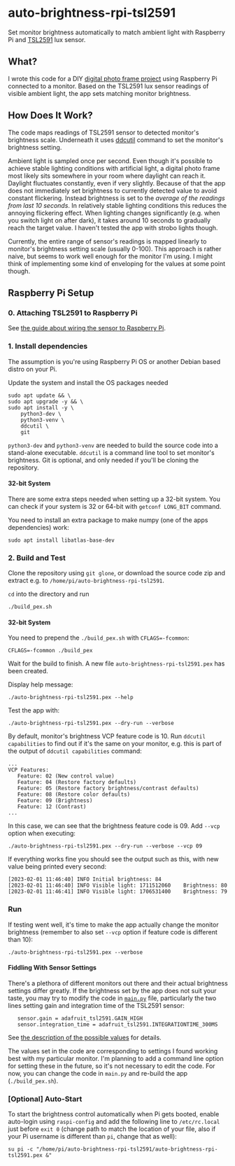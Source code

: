# auto-brightness-rpi-tsl2591

Set monitor brightness automatically to match ambient light with
Raspberry Pi and [TSL2591](https://www.adafruit.com/product/1980) lux
sensor.


## What?

I wrote this code for a DIY [digital photo frame
project](https://github.com/Caleb9/synology-photos-slideshow) using
Raspberry Pi connected to a monitor. Based on the TSL2591 lux sensor
readings of visible ambient light, the app sets matching monitor
brightness.


## How Does It Work?

The code maps readings of TSL2591 sensor to detected monitor's
brightness scale. Underneath it uses
[ddcutil](https://www.ddcutil.com/) command to set the monitor's
brightness setting.

Ambient light is sampled once per second. Even though it's possible to
achieve stable lighting conditions with artificial light, a digital
photo frame most likely sits somewhere in your room where daylight can
reach it. Daylight fluctuates constantly, even if very
slightly. Because of that the app does not immediately set brightness
to currently detected value to avoid constant flickering. Instead
brightness is set to the *average of the readings from last 10
seconds*. In relatively stable lighting conditions this reduces the
annoying flickering effect. When lighting changes significantly
(e.g. when you switch light on after dark), it takes around 10 seconds
to gradually reach the target value. I haven't tested the app with
strobo lights though.

Currently, the entire range of sensor's readings is mapped linearly to
monitor's brightness setting scale (usually 0-100). This approach is
rather naive, but seems to work well enough for the monitor I'm
using. I might think of implementing some kind of enveloping for the
values at some point though.


## Raspberry Pi Setup

### 0. Attaching TSL2591 to Raspberry Pi

See [the guide about wiring the sensor to Raspberry
Pi](https://learn.adafruit.com/adafruit-tsl2591/python-circuitpython#python-computer-wiring-2997855).


### 1. Install dependencies

The assumption is you're using Raspberry Pi OS or another Debian based
distro on your Pi.

Update the system and install the OS packages needed

```
sudo apt update && \
sudo apt upgrade -y && \
sudo apt install -y \
    python3-dev \
    python3-venv \
    ddcutil \
    git
```

`python3-dev` and `python3-venv` are needed to build the source code
into a stand-alone executable.  `ddcutil` is a command line tool to
set monitor's brightness. Git is optional, and only needed if you'll
be cloning the repository.


#### 32-bit System 

There are some extra steps needed when setting up a 32-bit system. You
can check if your system is 32 or 64-bit with `getconf LONG_BIT`
command.

You need to install an extra package to make numpy (one of the apps
dependencies) work:

```
sudo apt install libatlas-base-dev
```


### 2. Build and Test

Clone the repository using `git glone`, or download the source code
zip and extract e.g. to `/home/pi/auto-brightness-rpi-tsl2591`.

`cd` into the directory and run

```
./build_pex.sh
```

#### 32-bit System 

You need to prepend the `./build_pex.sh` with `CFLAGS=-fcommon`:

```
CFLAGS=-fcommon ./build_pex
```

Wait for the build to finish. A new file `auto-brightness-rpi-tsl2591.pex`
has been created.

Display help message:

```
./auto-brightness-rpi-tsl2591.pex --help
```

Test the app with:

```
./auto-brightness-rpi-tsl2591.pex --dry-run --verbose
```

By default, monitor's brightness VCP feature code is 10. Run `ddcutil
capabilities` to find out if it's the same on your monitor, e.g. this
is part of the output of `ddcutil capabilities` command:

```
...
VCP Features:
   Feature: 02 (New control value)
   Feature: 04 (Restore factory defaults)
   Feature: 05 (Restore factory brightness/contrast defaults)
   Feature: 08 (Restore color defaults)
   Feature: 09 (Brightness)
   Feature: 12 (Contrast)
...
```

In this case, we can see that the brightness feature code is 09. Add
`--vcp` option when executing:

```
./auto-brightness-rpi-tsl2591.pex --dry-run --verbose --vcp 09
```

If everything works fine you should see the output such as this, with
new value being printed every second:

```
[2023-02-01 11:46:40] INFO Initial brightness: 84
[2023-02-01 11:46:40] INFO Visible light: 1711512060    Brightness: 80
[2023-02-01 11:46:41] INFO Visible light: 1706531400    Brightness: 79
```

### Run

If testing went well, it's time to make the app actually change the
monitor brightness (remember to also set `--vcp` option if feature
code is different than 10):

```
./auto-brightness-rpi-tsl2591.pex --verbose
```

#### Fiddling With Sensor Settings

There's a plethora of different monitors out there and their actual
brightness settings differ greatly. If the brightness set by the app
does not suit your taste, you may try to modify the code in
[`main.py`](main.py) file, particularly the two lines setting gain and
integration time of the TSL2591 sensor:

```
   sensor.gain = adafruit_tsl2591.GAIN_HIGH
   sensor.integration_time = adafruit_tsl2591.INTEGRATIONTIME_300MS
```

See [the description of the possible
values](https://learn.adafruit.com/adafruit-tsl2591/wiring-and-test#gain-and-timing-762936)
for details.

The values set in the code are corresponding to settings I found
working best with my particular monitor. I'm planning to add a command
line option for setting these in the future, so it's not necessary to
edit the code. For now, you can change the code in `main.py` and
re-build the app (`./build_pex.sh`).


### [Optional] Auto-Start

To start the brightness control automatically when Pi gets booted,
enable auto-login using `raspi-config` and add the following line to
`/etc/rc.local` just before `exit 0` (change path to match the
location of your file, also if your Pi username is different than
`pi`, change that as well):

```
su pi -c "/home/pi/auto-brightness-rpi-tsl2591/auto-brightness-rpi-tsl2591.pex &"
```
